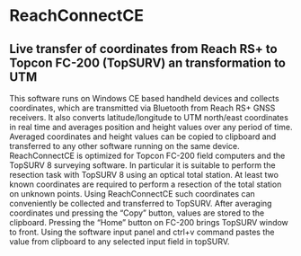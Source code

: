 # ReachConnectCE
## Live transfer of coordinates from Reach RS+ to Topcon FC-200 (TopSURV) an transformation to UTM

This software runs on Windows CE based handheld devices and collects coordinates, which are transmitted via Bluetooth from Reach RS+ GNSS receivers. It also converts latitude/longitude to UTM north/east coordinates in real time and averages position and height values over any period of time. Averaged coordinates and height values can be copied to clipboard and transferred to any other software running on the same device. ReachConnectCE is optimized for Topcon FC-200 field computers and the TopSURV 8 surveying software. In particular it is suitable to perform the resection task with TopSURV 8 using an optical total station. At least two known coordinates are required to perform a resection of the total station on unknown points. Using ReachConnectCE such coordinates can conveniently be collected and transferred to TopSURV. After averaging coordinates und pressing the “Copy” button, values are stored to the clipboard. Pressing the “Home” button on FC-200 brings TopSURV window to front. Using the software input panel and ctrl+v command pastes the value from clipboard to any selected input field in topSURV.
